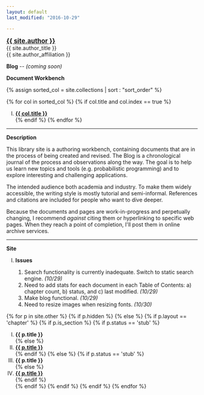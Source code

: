 ```yaml
---
layout: default
last_modified: "2016-10-29"

---
```

<style type="text/css">
ol li {
text-align:left;
list-style-type: upper-roman
}
ol li ol li {
text-align:left;
list-style-type: decimal;
}
</style>


<div class = "author-block">
<a href="{{ site.author_url }}" target="_blank" style="font-weight: bold;font-size:120%;">{{ site.author }}</a><br>
{{ site.author_title }}<br>
{{ site.author_affiliation }}<br>
</div>

**Blog<!--(/blog/index.html)-->** -- *(coming soon)*


**Document Workbench**

{% assign sorted_col = site.collections | sort : "sort_order" %}

{% for col in sorted_col %}
{% if col.title and col.index == true %}
1. **<a class="chapter-link" href="/{{ col.label }}/index.html" target="_blank">{{ col.title }}</a>**<br>
{% endif %}
{% endfor %}

____

**Description**

This library site is a authoring workbench, containing documents that are in the process of being created and revised. The Blog is a chronological journal of the process and observations along the way. The goal is to help us learn new topics and tools (e.g. probabilistic programming) and to explore interesting and challenging applications. 

The intended audience both academia and industry.  To make them widely accessible, the writing style is mostly tutorial and semi-informal. References and citations are included for people who want to dive deeper. 

Because the documents and pages are work-in-progress and perpetually changing, I recommend *against* citing them or hyperlinking to specific web pages.  When they reach a point of completion, I'll post them in online archive services.

____

**Site**

1. **Issues**

   1. Search functionality is currently inadequate. Switch to static search engine. *(10/29)*
   1. Need to add stats for each document in each Table of Contents: a) chapter count, b) status, and c) last modified. *(10/29)*
   1. Make blog functional. *(10/29)*
   1. Need to resize images when resizing fonts. *(10/30)*

{% for p in site.other %}
    {% if p.hidden %}
    {% else %}
        {% if p.layout == 'chapter' %}
            {% if p.is_section %}
                {% if p.status == 'stub' %}
1. **{{ p.title }}**<br>{% else %}
1. **<a class="chapter-link" href="{{ site.baseurl }}{{ p.url }}" target="_blank">{{ p.title }}</a>**<br>{% endif %}
            {% else %}
                {% if p.status == 'stub' %}
1. **{{ p.title }}**<br>{% else %}
1. **<a class="chapter-link" href="{{ site.baseurl }}{{ p.url }}" target="_blank">{{ p.title }}</a>**<br>{% endif %}     
            {% endif %}
        {% endif %}
    {% endif %}
{% endfor %}